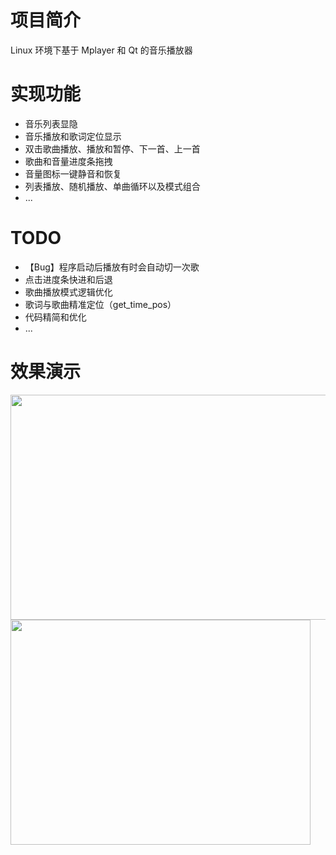 # 项目简介
Linux 环境下基于 Mplayer 和 Qt 的音乐播放器

# 实现功能
- 音乐列表显隐
- 音乐播放和歌词定位显示
- 双击歌曲播放、播放和暂停、下一首、上一首
- 歌曲和音量进度条拖拽
- 音量图标一键静音和恢复
- 列表播放、随机播放、单曲循环以及模式组合
- ...
# TODO
- 【Bug】程序启动后播放有时会自动切一次歌
- 点击进度条快进和后退
- 歌曲播放模式逻辑优化
- 歌词与歌曲精准定位（get_time_pos）
- 代码精简和优化
- ...

# 效果演示

<img src="https://github.com/likemuuxi/music_player/assets/85612715/7b534a48-0700-45a4-bcfc-b914bbc8aee6" height="360px" width="4800px" />
</br>
<img src="https://github.com/likemuuxi/music_player/assets/85612715/2e7e1a9c-f17c-449e-8366-90cb35dd336e" height="360px" width="480px" />

